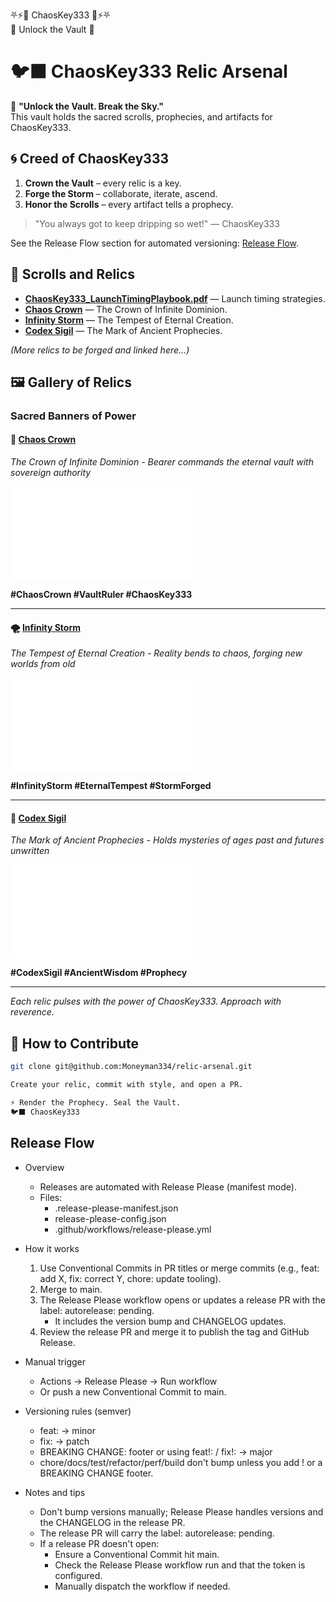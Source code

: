 ⛧⚡👑 ChaosKey333 👑⚡⛧  
   🔑 Unlock the Vault 🔑

# 🐦‍⬛ ChaosKey333 Relic Arsenal

🌌 **"Unlock the Vault. Break the Sky."**  
This vault holds the sacred scrolls, prophecies, and artifacts for ChaosKey333.

## 🌀 Creed of ChaosKey333
1. **Crown the Vault** – every relic is a key.  
2. **Forge the Storm** – collaborate, iterate, ascend.  
3. **Honor the Scrolls** – every artifact tells a prophecy.

> "You always got to keep dripping so wet!" — ChaosKey333

See the Release Flow section for automated versioning: [Release Flow](#release-flow).

## 📜 Scrolls and Relics
- **[ChaosKey333_LaunchTimingPlaybook.pdf](./docs/scrolls/ChaosKey333_LaunchTimingPlaybook.pdf)** — Launch timing strategies.
- **[Chaos Crown](./assets/banners/chaos-crown.md)** — The Crown of Infinite Dominion.
- **[Infinity Storm](./assets/banners/infinity-storm.md)** — The Tempest of Eternal Creation.
- **[Codex Sigil](./assets/banners/codex-sigil.md)** — The Mark of Ancient Prophecies.

*(More relics to be forged and linked here…)*

## 🖼️ Gallery of Relics

### Sacred Banners of Power

#### 👑 [Chaos Crown](./assets/banners/chaos-crown.md)
*The Crown of Infinite Dominion - Bearer commands the eternal vault with sovereign authority*

![Chaos Crown Banner](./assets/banners/chaos-crown.md)

**#ChaosCrown #VaultRuler #ChaosKey333**

---

#### 🌪️ [Infinity Storm](./assets/banners/infinity-storm.md)  
*The Tempest of Eternal Creation - Reality bends to chaos, forging new worlds from old*

![Infinity Storm Banner](./assets/banners/infinity-storm.md)

**#InfinityStorm #EternalTempest #StormForged**

---

#### 📜 [Codex Sigil](./assets/banners/codex-sigil.md)
*The Mark of Ancient Prophecies - Holds mysteries of ages past and futures unwritten*

![Codex Sigil Banner](./assets/banners/codex-sigil.md)

**#CodexSigil #AncientWisdom #Prophecy**

---

*Each relic pulses with the power of ChaosKey333. Approach with reverence.*

## 🌌 How to Contribute
```bash
git clone git@github.com:Moneyman334/relic-arsenal.git

Create your relic, commit with style, and open a PR.

⚡ Render the Prophecy. Seal the Vault.
🐦‍⬛ ChaosKey333
```

## Release Flow

- Overview
  - Releases are automated with Release Please (manifest mode).
  - Files:
    - .release-please-manifest.json
    - release-please-config.json
    - .github/workflows/release-please.yml

- How it works
  1. Use Conventional Commits in PR titles or merge commits (e.g., feat: add X, fix: correct Y, chore: update tooling).
  2. Merge to main.
  3. The Release Please workflow opens or updates a release PR with the label: autorelease: pending.
     - It includes the version bump and CHANGELOG updates.
  4. Review the release PR and merge it to publish the tag and GitHub Release.

- Manual trigger
  - Actions → Release Please → Run workflow
  - Or push a new Conventional Commit to main.

- Versioning rules (semver)
  - feat: → minor
  - fix: → patch
  - BREAKING CHANGE: footer or using feat!: / fix!: → major
  - chore/docs/test/refactor/perf/build don't bump unless you add ! or a BREAKING CHANGE footer.

- Notes and tips
  - Don't bump versions manually; Release Please handles versions and the CHANGELOG in the release PR.
  - The release PR will carry the label: autorelease: pending.
  - If a release PR doesn't open:
    - Ensure a Conventional Commit hit main.
    - Check the Release Please workflow run and that the token is configured.
    - Manually dispatch the workflow if needed.
